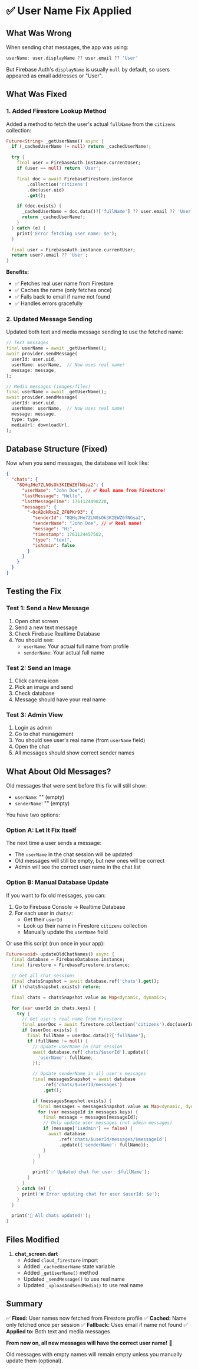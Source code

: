 # ✅ User Name Fix Applied

## What Was Wrong

When sending chat messages, the app was using:

```dart
userName: user.displayName ?? user.email ?? 'User'
```

But Firebase Auth's `displayName` is usually `null` by default, so users appeared as email addresses or "User".

## What Was Fixed

### 1. Added Firestore Lookup Method

Added a method to fetch the user's actual `fullName` from the `citizens` collection:

```dart
Future<String> _getUserName() async {
  if (_cachedUserName != null) return _cachedUserName!;

  try {
    final user = FirebaseAuth.instance.currentUser;
    if (user == null) return 'User';

    final doc = await FirebaseFirestore.instance
        .collection('citizens')
        .doc(user.uid)
        .get();

    if (doc.exists) {
      _cachedUserName = doc.data()?['fullName'] ?? user.email ?? 'User';
      return _cachedUserName!;
    }
  } catch (e) {
    print('Error fetching user name: $e');
  }

  final user = FirebaseAuth.instance.currentUser;
  return user?.email ?? 'User';
}
```

**Benefits:**

- ✅ Fetches real user name from Firestore
- ✅ Caches the name (only fetches once)
- ✅ Falls back to email if name not found
- ✅ Handles errors gracefully

### 2. Updated Message Sending

Updated both text and media message sending to use the fetched name:

```dart
// Text messages
final userName = await _getUserName();
await provider.sendMessage(
  userId: user.uid,
  userName: userName,  // Now uses real name!
  message: message,
);

// Media messages (images/files)
final userName = await _getUserName();
await provider.sendMessage(
  userId: user.uid,
  userName: userName,  // Now uses real name!
  message: message,
  type: type,
  mediaUrl: downloadUrl,
);
```

## Database Structure (Fixed)

Now when you send messages, the database will look like:

```json
{
  "chats": {
    "8QHqJHe7ZLN0sOk3KIEWZ6fNGsa2": {
      "userName": "John Doe", // ✅ Real name from Firestore!
      "lastMessage": "Hello",
      "lastMessageTime": 1761124498220,
      "messages": {
        "-OcABdkRxoZ_ZF8PKr93": {
          "senderId": "8QHqJHe7ZLN0sOk3KIEWZ6fNGsa2",
          "senderName": "John Doe", // ✅ Real name!
          "message": "Hi",
          "timestamp": 1761124457502,
          "type": "text",
          "isAdmin": false
        }
      }
    }
  }
}
```

## Testing the Fix

### Test 1: Send a New Message

1. Open chat screen
2. Send a new text message
3. Check Firebase Realtime Database
4. You should see:
   - `userName`: Your actual full name from profile
   - `senderName`: Your actual full name

### Test 2: Send an Image

1. Click camera icon
2. Pick an image and send
3. Check database
4. Message should have your real name

### Test 3: Admin View

1. Login as admin
2. Go to chat management
3. You should see user's real name (from `userName` field)
4. Open the chat
5. All messages should show correct sender names

## What About Old Messages?

Old messages that were sent before this fix will still show:

- `userName`: "" (empty)
- `senderName`: "" (empty)

You have two options:

### Option A: Let It Fix Itself

The next time a user sends a message:

- The `userName` in the chat session will be updated
- Old messages will still be empty, but new ones will be correct
- Admin will see the correct user name in the chat list

### Option B: Manual Database Update

If you want to fix old messages, you can:

1. Go to Firebase Console → Realtime Database
2. For each user in `chats/`:
   - Get their `userId`
   - Look up their name in Firestore `citizens` collection
   - Manually update the `userName` field

Or use this script (run once in your app):

```dart
Future<void> updateOldChatNames() async {
  final database = FirebaseDatabase.instance;
  final firestore = FirebaseFirestore.instance;

  // Get all chat sessions
  final chatsSnapshot = await database.ref('chats').get();
  if (!chatsSnapshot.exists) return;

  final chats = chatsSnapshot.value as Map<dynamic, dynamic>;

  for (var userId in chats.keys) {
    try {
      // Get user's real name from Firestore
      final userDoc = await firestore.collection('citizens').doc(userId).get();
      if (userDoc.exists) {
        final fullName = userDoc.data()?['fullName'];
        if (fullName != null) {
          // Update userName in chat session
          await database.ref('chats/$userId').update({
            'userName': fullName,
          });

          // Update senderName in all user's messages
          final messagesSnapshot = await database
              .ref('chats/$userId/messages')
              .get();

          if (messagesSnapshot.exists) {
            final messages = messagesSnapshot.value as Map<dynamic, dynamic>;
            for (var messageId in messages.keys) {
              final message = messages[messageId];
              // Only update user messages (not admin messages)
              if (message['isAdmin'] == false) {
                await database
                    .ref('chats/$userId/messages/$messageId')
                    .update({'senderName': fullName});
              }
            }
          }

          print('✅ Updated chat for user: $fullName');
        }
      }
    } catch (e) {
      print('❌ Error updating chat for user $userId: $e');
    }
  }

  print('🎉 All chats updated!');
}
```

## Files Modified

1. **chat_screen.dart**
   - Added `cloud_firestore` import
   - Added `_cachedUserName` state variable
   - Added `_getUserName()` method
   - Updated `_sendMessage()` to use real name
   - Updated `_uploadAndSendMedia()` to use real name

## Summary

✅ **Fixed:** User names now fetched from Firestore profile
✅ **Cached:** Name only fetched once per session
✅ **Fallback:** Uses email if name not found
✅ **Applied to:** Both text and media messages

**From now on, all new messages will have the correct user name!** 🎉

Old messages with empty names will remain empty unless you manually update them (optional).
